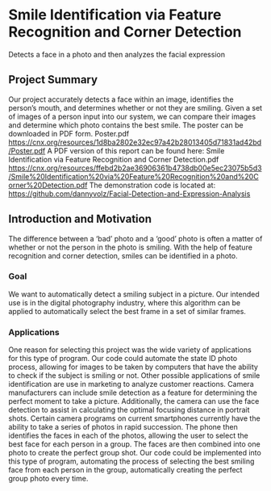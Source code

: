 # Smile Identification via Feature Recognition and Corner Detection

Detects a face in a photo and then analyzes the facial expression

## Project Summary

Our project accurately detects a face within an image, identifies the person’s mouth, and determines whether or not they are smiling. Given a set of images of a person input into our system, we can compare their images and determine which photo contains the best smile.
The poster can be downloaded in PDF form.
Poster.pdf 
https://cnx.org/resources/1d8ba2802e32ec97a42b28013405d71831ad42bd/Poster.pdf
A PDF version of this report can be found here:
Smile Identification via Feature Recognition and Corner Detection.pdf
https://cnx.org/resources/ffebd2b2ae36906361b4738db00e5ec23075b5d3/Smile%20Identification%20via%20Feature%20Recognition%20and%20Corner%20Detection.pdf
The demonstration code is located at: https://github.com/dannyvolz/Facial-Detection-and-Expression-Analysis

## Introduction and Motivation

The difference between a ‘bad’ photo and a ‘good’ photo is often a matter of whether or not the person in the photo is smiling. With the help of feature recognition and corner detection, smiles can be identified in a photo.

### Goal

We want to automatically detect a smiling subject in a picture. Our intended use is in the digital photography industry, where this algorithm can be applied to automatically select the best frame in a set of similar frames.

### Applications

One reason for selecting this project was the wide variety of applications for this type of program. Our code could automate the state ID photo process, allowing for images to be taken by computers that have the ability to check if the subject is smiling or not. Other possible applications of smile identification are use in marketing to analyze customer reactions. Camera manufacturers can include smile detection as a feature for determining the perfect moment to take a picture. Additionally, the camera can use the face detection to assist in calculating the optimal focusing distance in portrait shots.
Certain camera programs on current smartphones currently have the ability to take a series of photos in rapid succession. The phone then identifies the faces in each of the photos, allowing the user to select the best face for each person in a group. The faces are then combined into one photo to create the perfect group shot. Our code could be implemented into this type of program, automating the process of selecting the best smiling face from each person in the group, automatically creating the perfect group photo every time.

